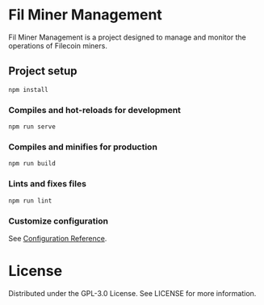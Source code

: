 # Fil Miner Management

Fil Miner Management is a project designed to manage and monitor the operations of Filecoin miners.

## Project setup
```
npm install
```

### Compiles and hot-reloads for development
```
npm run serve
```

### Compiles and minifies for production
```
npm run build
```

### Lints and fixes files
```
npm run lint
```

### Customize configuration
See [Configuration Reference](https://cli.vuejs.org/config/).

# License

Distributed under the GPL-3.0 License. See LICENSE for more information.

